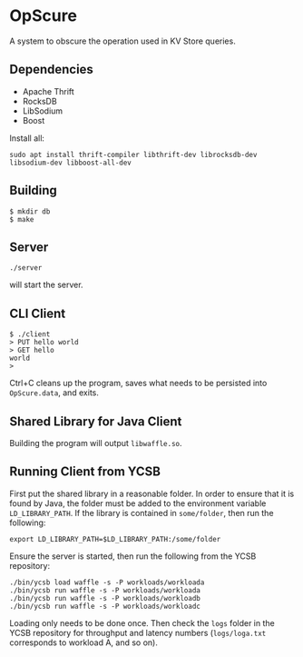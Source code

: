 # OpScure
A system to obscure the operation used in KV Store queries.

## Dependencies
- Apache Thrift
- RocksDB
- LibSodium
- Boost

Install all:
```
sudo apt install thrift-compiler libthrift-dev librocksdb-dev libsodium-dev libboost-all-dev
```

## Building
```
$ mkdir db
$ make
```
## Server
```
./server
```
will start the server.
## CLI Client
```
$ ./client
> PUT hello world
> GET hello
world
> 
```
Ctrl+C cleans up the program, saves what needs to be persisted into `OpScure.data`, and exits.

## Shared Library for Java Client
Building the program will output `libwaffle.so`.

## Running Client from YCSB
First put the shared library in a reasonable folder. In order to ensure that it is found by Java, the folder must be added to the environment variable `LD_LIBRARY_PATH`. If the library is contained in `some/folder`, then run the following:
```
export LD_LIBRARY_PATH=$LD_LIBRARY_PATH:/some/folder
```
Ensure the server is started, then run the following from the YCSB repository:
```
./bin/ycsb load waffle -s -P workloads/workloada
./bin/ycsb run waffle -s -P workloads/workloada
./bin/ycsb run waffle -s -P workloads/workloadb
./bin/ycsb run waffle -s -P workloads/workloadc
```
Loading only needs to be done once. Then check the `logs` folder in the YCSB repository for throughput and latency numbers (`logs/loga.txt` corresponds to workload A, and so on).
